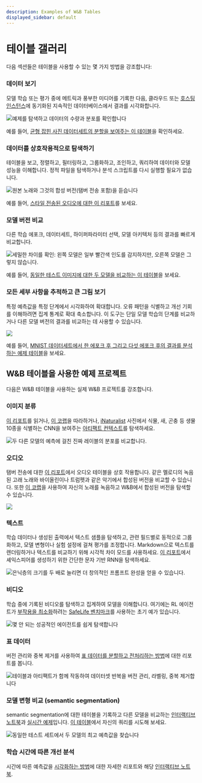 ```yaml
---
description: Examples of W&B Tables
displayed_sidebar: default
---
```


# 테이블 갤러리
다음 섹션들은 테이블을 사용할 수 있는 몇 가지 방법을 강조합니다:

### 데이터 보기

모델 학습 또는 평가 중에 메트릭과 풍부한 미디어를 기록한 다음, 클라우드 또는 [호스팅 인스턴스](https://docs.wandb.ai/guides/hosting)에 동기화된 지속적인 데이터베이스에서 결과를 시각화합니다.

![예제를 탐색하고 데이터의 수량과 분포를 확인합니다](/images/data_vis/tables_see_data.png)

예를 들어, [균형 잡힌 사진 데이터세트의 분할을 보여주는 이 테이블](https://wandb.ai/stacey/mendeleev/artifacts/balanced\_data/inat\_80-10-10\_5K/ab79f01e007113280018/files/data\_split.table.json)을 확인하세요.

### 데이터를 상호작용적으로 탐색하기

테이블을 보고, 정렬하고, 필터링하고, 그룹화하고, 조인하고, 쿼리하여 데이터와 모델 성능을 이해합니다. 정적 파일을 탐색하거나 분석 스크립트를 다시 실행할 필요가 없습니다.

![원본 노래와 그것의 합성 버전(탬버 전송 포함)을 듣습니다](/images/data_vis/explore_data.png)

예를 들어, [스타일 전송된 오디오에 대한 이 리포트](https://wandb.ai/stacey/cshanty/reports/Whale2Song-W-B-Tables-for-Audio--Vmlldzo4NDI3NzM)를 보세요.

### 모델 버전 비교

다른 학습 에포크, 데이터세트, 하이퍼파라미터 선택, 모델 아키텍처 등의 결과를 빠르게 비교합니다.

![세밀한 차이를 확인: 왼쪽 모델은 일부 빨간색 인도를 감지하지만, 오른쪽 모델은 그렇지 않습니다.](/images/data_vis/compare_model_versions.png)

예를 들어, [동일한 테스트 이미지에 대한 두 모델을 비교하는 이 테이블](https://wandb.ai/stacey/evalserver\_answers\_2/artifacts/results/eval\_Daenerys/c2290abd3d7274f00ad8/files/eval\_results.table.json#b6dae62d4f00d31eeebf$eval\_Bob)을 보세요.

### 모든 세부 사항을 추적하고 큰 그림 보기

특정 예측값을 특정 단계에서 시각화하여 확대합니다. 오류 패턴을 식별하고 개선 기회를 이해하려면 집계 통계로 확대 축소합니다. 이 도구는 단일 모델 학습의 단계를 비교하거나 다른 모델 버전의 결과를 비교하는 데 사용할 수 있습니다.

![](/images/data_vis/track_details.png)

예를 들어, [MNIST 데이터세트에서 한 에포크 후 그리고 다섯 에포크 후의 결과를 분석하는 예제 테이블](https://wandb.ai/stacey/mnist-viz/artifacts/predictions/baseline/d888bc05719667811b23/files/predictions.table.json#7dd0cd845c0edb469dec)을 보세요.

## W&B 테이블을 사용한 예제 프로젝트
다음은 W&B 테이블을 사용하는 실제 W&B 프로젝트를 강조합니다.

### 이미지 분류

[이 리포트](https://wandb.ai/stacey/mendeleev/reports/Visualize-Data-for-Image-Classification--VmlldzozNjE3NjA)를 읽거나, [이 코랩](https://wandb.me/dsviz-nature-colab)을 따라하거나, [iNaturalist](https://www.inaturalist.org/pages/developers) 사진에서 식물, 새, 곤충 등 생물 10종을 식별하는 CNN을 보여주는 [아티팩트 컨텍스트](https://wandb.ai/stacey/mendeleev/artifacts/val\_epoch\_preds/val\_pred\_gawf9z8j/2dcee8fa22863317472b/files/val\_epoch\_res.table.json)를 탐색하세요.

![두 다른 모델의 예측에 걸친 진짜 레이블의 분포를 비교합니다.](/images/data_vis/image_classification.png)

### 오디오

탬버 전송에 대한 [이 리포트](https://wandb.ai/stacey/cshanty/reports/Whale2Song-W-B-Tables-for-Audio--Vmlldzo4NDI3NzM)에서 오디오 테이블을 상호 작용합니다. 같은 멜로디의 녹음된 고래 노래와 바이올린이나 트럼펫과 같은 악기에서 합성된 버전을 비교할 수 있습니다. 또한 [이 코랩](http://wandb.me/audio-transfer)을 사용하여 자신의 노래를 녹음하고 W&B에서 합성된 버전을 탐색할 수 있습니다.

![](/images/data_vis/audio.png)

### 텍스트

학습 데이터나 생성된 출력에서 텍스트 샘플을 탐색하고, 관련 필드별로 동적으로 그룹화하고, 모델 변형이나 실험 설정에 걸쳐 평가를 조정합니다. Markdown으로 텍스트를 렌더링하거나 텍스트를 비교하기 위해 시각적 차이 모드를 사용하세요. [이 리포트](https://wandb.ai/stacey/nlg/reports/Visualize-Text-Data-Predictions--Vmlldzo1NzcwNzY)에서 셰익스피어를 생성하기 위한 간단한 문자 기반 RNN을 탐색하세요.

![은닉층의 크기를 두 배로 늘리면 더 창의적인 프롬프트 완성을 얻을 수 있습니다.](@site/static/images/data_vis/shakesamples.png)

### 비디오

학습 중에 기록된 비디오를 탐색하고 집계하여 모델을 이해합니다. 여기에는 RL 에이전트가 [부작용을 최소화](https://wandb.ai/stacey/saferlife/artifacts/video/videos\_append-spawn/c1f92c6e27fa0725c154/files/video\_examples.table.json)하려는 [SafeLife 벤치마크](https://wandb.ai/safelife/v1dot2/benchmark)를 사용하는 초기 예가 있습니다.

![몇 안 되는 성공적인 에이전트를 쉽게 탐색합니다](/images/data_vis/video.png)

### 표 데이터

버전 관리와 중복 제거를 사용하여 [표 데이터를 분할하고 전처리하는 방법](https://wandb.ai/dpaiton/splitting-tabular-data/reports/Tabular-Data-Versioning-and-Deduplication-with-Weights-Biases--VmlldzoxNDIzOTA1)에 대한 리포트를 봅니다.

![테이블과 아티팩트가 함께 작동하여 데이터셋 반복을 버전 관리, 라벨링, 중복 제거합니다](@site/static/images/data_vis/tabs.png)

### 모델 변형 비교 (semantic segmentation)

semantic segmentation에 대한 테이블을 기록하고 다른 모델을 비교하는 [인터랙티브 노트북](https://wandb.me/dsviz-cars-demo)과 [실시간 예제](https://wandb.ai/stacey/evalserver\_answers\_2/artifacts/results/eval\_Daenerys/c2290abd3d7274f00ad8/files/eval\_results.table.json#a57f8e412329727038c2$eval\_Ada)입니다. [이 테이블](https://wandb.ai/stacey/evalserver\_answers\_2/artifacts/results/eval\_Daenerys/c2290abd3d7274f00ad8/files/eval\_results.table.json)에서 자신의 쿼리를 시도해 보세요.

![동일한 테스트 세트에서 두 모델의 최고 예측값을 찾습니다](/images/data_vis/comparing_model_variants.png)

### 학습 시간에 따른 개선 분석

시간에 따른 예측값을 [시각화하는 방법](https://wandb.ai/stacey/mnist-viz/reports/Visualize-Predictions-over-Time--Vmlldzo1OTQxMTk)에 대한 자세한 리포트와 해당 [인터랙티브 노트북](https://wandb.me/dsviz-mnist-colab).
